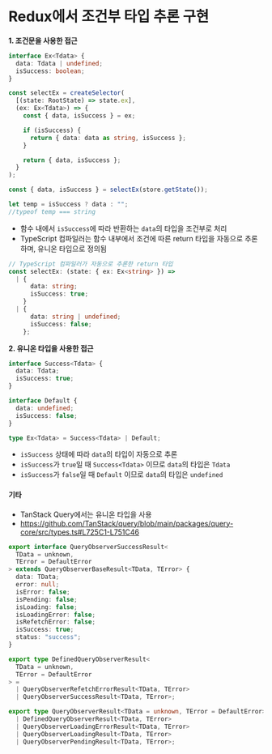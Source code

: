 # Redux에서 조건부 타입 추론 구현

**1. 조건문을 사용한 접근**

```typescript
interface Ex<Tdata> {
  data: Tdata | undefined;
  isSuccess: boolean;
}

const selectEx = createSelector(
  [(state: RootState) => state.ex],
  (ex: Ex<Tdata>) => {
    const { data, isSuccess } = ex;

    if (isSuccess) {
      return { data: data as string, isSuccess };
    }

    return { data, isSuccess };
  }
);

const { data, isSuccess } = selectEx(store.getState());

let temp = isSuccess ? data : "";
//typeof temp === string
```

- 함수 내에서 `isSuccess`에 따라 반환하는 `data`의 타입을 조건부로 처리
- TypeScript 컴파일러는 함수 내부에서 조건에 따른 return 타입을 자동으로 추론하며, 유니온 타입으로 정의됨

```ts
// TypeScript 컴파일러가 자동으로 추론한 return 타입
const selectEx: (state: { ex: Ex<string> }) =>
  | {
      data: string;
      isSuccess: true;
    }
  | {
      data: string | undefined;
      isSuccess: false;
    };
```

**2. 유니온 타입을 사용한 접근**

```typescript
interface Success<Tdata> {
  data: Tdata;
  isSuccess: true;
}

interface Default {
  data: undefined;
  isSuccess: false;
}

type Ex<Tdata> = Success<Tdata> | Default;
```

- `isSuccess` 상태에 따라 `data`의 타입이 자동으로 추론
- `isSuccess`가 `true`일 때 `Success<Tdata>` 이므로 `data`의 타입은 `Tdata`
- `isSuccess`가 `false`일 때 `Default` 이므로 `data`의 타입은 `undefined`

#### 기타

- TanStack Query에서는 유니온 타입을 사용
- https://github.com/TanStack/query/blob/main/packages/query-core/src/types.ts#L725C1-L751C46

```ts
export interface QueryObserverSuccessResult<
  TData = unknown,
  TError = DefaultError
> extends QueryObserverBaseResult<TData, TError> {
  data: TData;
  error: null;
  isError: false;
  isPending: false;
  isLoading: false;
  isLoadingError: false;
  isRefetchError: false;
  isSuccess: true;
  status: "success";
}

export type DefinedQueryObserverResult<
  TData = unknown,
  TError = DefaultError
> =
  | QueryObserverRefetchErrorResult<TData, TError>
  | QueryObserverSuccessResult<TData, TError>;

export type QueryObserverResult<TData = unknown, TError = DefaultError> =
  | DefinedQueryObserverResult<TData, TError>
  | QueryObserverLoadingErrorResult<TData, TError>
  | QueryObserverLoadingResult<TData, TError>
  | QueryObserverPendingResult<TData, TError>;
```
